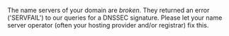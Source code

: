 The name servers of your domain are *broken*. They returned an error ('SERVFAIL') to our queries for a DNSSEC signature. Please let your name server operator (often your hosting provider and/or registrar) fix this.
